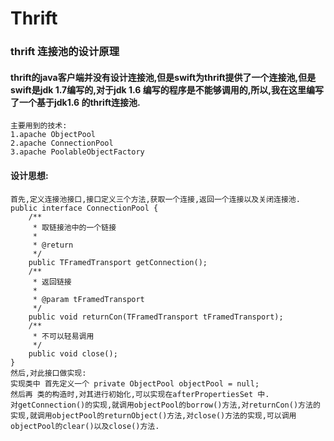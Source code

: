 Thrift 
============

### thrift 连接池的设计原理

#### thrift的java客户端并没有设计连接池,但是swift为thrift提供了一个连接池,但是swift是jdk 1.7编写的,对于jdk 1.6 编写的程序是不能够调用的,所以,我在这里编写了一个基于jdk1.6 的thrift连接池.

    主要用到的技术:
    1.apache ObjectPool
    2.apache ConnectionPool
    3.apache PoolableObjectFactory
    
#### 设计思想:

    首先,定义连接池接口,接口定义三个方法,获取一个连接,返回一个连接以及关闭连接池.
    public interface ConnectionPool {
        /**
         * 取链接池中的一个链接
         *
         * @return
         */
        public TFramedTransport getConnection();    
        /**
         * 返回链接
         *
         * @param tFramedTransport
         */
        public void returnCon(TFramedTransport tFramedTransport);    
        /**
         * 不可以轻易调用
         */
        public void close();
    }
    然后,对此接口做实现:
    实现类中 首先定义一个 private ObjectPool objectPool = null;
    然后再 类的构造时,对其进行初始化,可以实现在afterPropertiesSet 中.
    对getConnection()的实现,就调用objectPool的borrow()方法,对returnCon()方法的实现,就调用objectPool的returnObject()方法,对close()方法的实现,可以调用objectPool的clear()以及close()方法.
    
    
    

